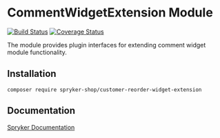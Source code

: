 # CommentWidgetExtension Module
[![Build Status](https://travis-ci.org/spryker-shop/customer-reorder-widget-extension.svg)](https://travis-ci.org/spryker-shop/customer-reorder-widget-extension)
[![Coverage Status](https://coveralls.io/repos/github/spryker-shop/customer-reorder-widget-extension/badge.svg)](https://coveralls.io/github/spryker-shop/customer-reorder-widget-extension)

The module provides plugin interfaces for extending comment widget module functionality.

## Installation

```
composer require spryker-shop/customer-reorder-widget-extension
```

## Documentation

[Spryker Documentation](https://academy.spryker.com/developing_with_spryker/module_guide/modules.html)
